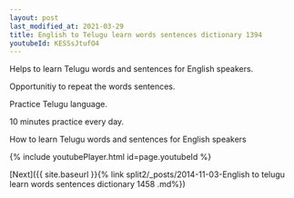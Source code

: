 ```yaml
---
layout: post
last_modified_at: 2021-03-29
title: English to Telugu learn words sentences dictionary 1394 
youtubeId: KESSsJtufO4
---
```

 
 
Helps to learn Telugu words and sentences for English speakers.

Opportunitiy to repeat the words sentences. 

Practice Telugu language. 
 
10 minutes practice every day. 
 
How to learn Telugu words and sentences for English speakers 
 
{% include youtubePlayer.html id=page.youtubeId %}
 
 
[Next]({{ site.baseurl }}{% link  split2/_posts/2014-11-03-English to telugu learn words sentences dictionary 1458 .md%})
 

